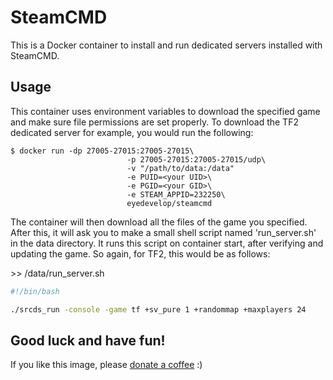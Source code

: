 # SteamCMD

This is a Docker container to install and run dedicated servers installed with SteamCMD.

## Usage
This container uses environment variables to download the specified game and make sure file permissions are set properly. To download the TF2 dedicated server for example, you would run the following:

```
$ docker run -dp 27005-27015:27005-27015\
                          -p 27005-27015:27005-27015/udp\
                          -v "/path/to/data:/data"
                          -e PUID=<your UID>\
                          -e PGID=<your GID>\
                          -e STEAM_APPID=232250\
                          eyedevelop/steamcmd
```

The container will then download all the files of the game you specified. After this, it will ask you to make a small shell script named 'run_server.sh' in the data directory. It runs this script on container start, after verifying and updating the game. So again, for TF2, this would be as follows:

\>> /data/run_server.sh
```bash
#!/bin/bash

./srcds_run -console -game tf +sv_pure 1 +randommap +maxplayers 24
```

## Good luck and have fun!
If you like this image, please [donate a coffee](https://paypal.me/eyegaming2) :)
